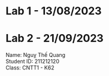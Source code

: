 # Lab 1 - 13/08/2023
# Lab 2 - 21/09/2023

Name: Nguỵ Thế Quang <br>
Student ID: 211212120 <br>
Class: CNTT1 - K62
